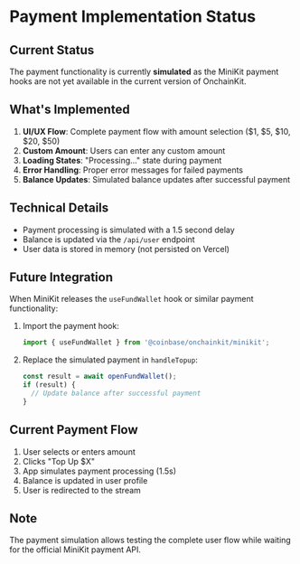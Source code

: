 # Payment Implementation Status

## Current Status
The payment functionality is currently **simulated** as the MiniKit payment hooks are not yet available in the current version of OnchainKit.

## What's Implemented
1. **UI/UX Flow**: Complete payment flow with amount selection ($1, $5, $10, $20, $50)
2. **Custom Amount**: Users can enter any custom amount
3. **Loading States**: "Processing..." state during payment
4. **Error Handling**: Proper error messages for failed payments
5. **Balance Updates**: Simulated balance updates after successful payment

## Technical Details
- Payment processing is simulated with a 1.5 second delay
- Balance is updated via the `/api/user` endpoint
- User data is stored in memory (not persisted on Vercel)

## Future Integration
When MiniKit releases the `useFundWallet` hook or similar payment functionality:

1. Import the payment hook:
   ```typescript
   import { useFundWallet } from '@coinbase/onchainkit/minikit';
   ```

2. Replace the simulated payment in `handleTopup`:
   ```typescript
   const result = await openFundWallet();
   if (result) {
     // Update balance after successful payment
   }
   ```

## Current Payment Flow
1. User selects or enters amount
2. Clicks "Top Up $X"
3. App simulates payment processing (1.5s)
4. Balance is updated in user profile
5. User is redirected to the stream

## Note
The payment simulation allows testing the complete user flow while waiting for the official MiniKit payment API.

